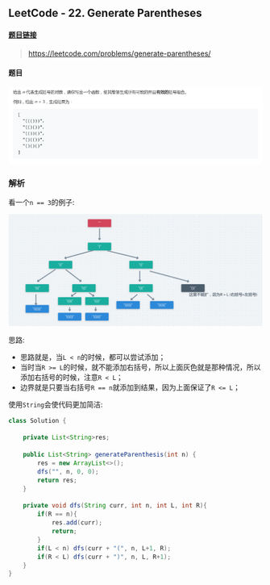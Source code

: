 ## LeetCode - 22. Generate Parentheses

#### [题目链接](https://leetcode.com/problems/generate-parentheses/)

> https://leetcode.com/problems/generate-parentheses/

#### 题目

![1556957924483](assets/1556957924483.png)

### 解析

看一个`n == 3`的例子:

![1556957791373](assets/1556957791373.png)

思路: 

* 思路就是，当`L < n`的时候，都可以尝试添加；
* 当时当`R >= L`的时候，就不能添加右括号，所以上面灰色就是那种情况，所以添加右括号的时候，注意`R < L`；
* 边界就是只要当右括号`R == n`就添加到结果，因为上面保证了`R <= L`；

使用`String`会使代码更加简洁:

```java
class Solution {

    private List<String>res;

    public List<String> generateParenthesis(int n) {
        res = new ArrayList<>();
        dfs("", n, 0, 0);
        return res;   
    }

    private void dfs(String curr, int n, int L, int R){
        if(R == n){
            res.add(curr);
            return;
        }
        if(L < n) dfs(curr + "(", n, L+1, R);
        if(R < L) dfs(curr + ")", n, L, R+1);
    }
}
```

